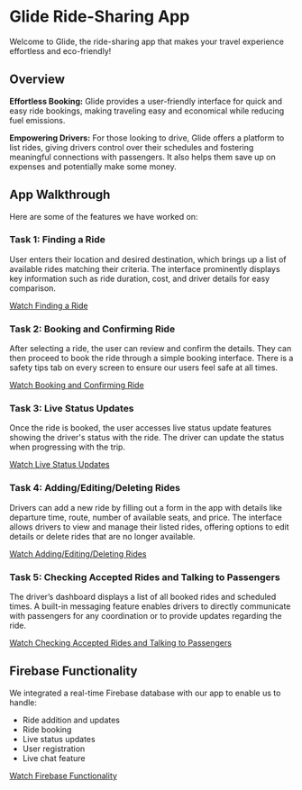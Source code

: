 # Glide Ride-Sharing App

Welcome to Glide, the ride-sharing app that makes your travel experience effortless and eco-friendly!

## Overview

**Effortless Booking:** Glide provides a user-friendly interface for quick and easy ride bookings, making traveling easy and economical while reducing fuel emissions.

**Empowering Drivers:** For those looking to drive, Glide offers a platform to list rides, giving drivers control over their schedules and fostering meaningful connections with passengers. It also helps them save up on expenses and potentially make some money.

## App Walkthrough
Here are some of the features we have worked on:

### Task 1: Finding a Ride

User enters their location and desired destination, which brings up a list of available rides matching their criteria. The interface prominently displays key information such as ride duration, cost, and driver details for easy comparison.

[Watch Finding a Ride](https://youtube.com/shorts/vt5hYz54usY?feature=share)

### Task 2: Booking and Confirming Ride

After selecting a ride, the user can review and confirm the details. They can then proceed to book the ride through a simple booking interface. There is a safety tips tab on every screen to ensure our users feel safe at all times.

[Watch Booking and Confirming Ride](https://youtube.com/shorts/pCXnccH3nY4?feature=share)

### Task 3: Live Status Updates

Once the ride is booked, the user accesses live status update features showing the driver's status with the ride. The driver can update the status when progressing with the trip.

[Watch Live Status Updates](https://youtu.be/Zy2l5uUsPm8)

### Task 4: Adding/Editing/Deleting Rides

Drivers can add a new ride by filling out a form in the app with details like departure time, route, number of available seats, and price. The interface allows drivers to view and manage their listed rides, offering options to edit details or delete rides that are no longer available.

[Watch Adding/Editing/Deleting Rides](https://youtube.com/shorts/8LT8qsQhyb8?feature=share)

### Task 5: Checking Accepted Rides and Talking to Passengers

The driver’s dashboard displays a list of all booked rides and scheduled times. A built-in messaging feature enables drivers to directly communicate with passengers for any coordination or to provide updates regarding the ride.

[Watch Checking Accepted Rides and Talking to Passengers]([link-to-video](https://youtu.be/NcovR9rOEbo))

## Firebase Functionality

We integrated a real-time Firebase database with our app to enable us to handle:

- Ride addition and updates
- Ride booking
- Live status updates
- User registration
- Live chat feature

[Watch Firebase Functionality](https://youtu.be/8yEdTFinIGI)

